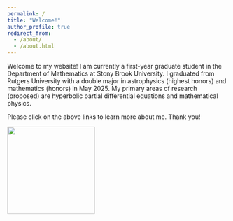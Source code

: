```yaml
---
permalink: /
title: "Welcome!"
author_profile: true
redirect_from: 
  - /about/
  - /about.html
---
```


Welcome to my website! I am currently a first-year graduate student in the Department of Mathematics at Stony Brook University. I graduated from Rutgers University with a double major in astrophysics (highest honors) and mathematics (honors) in May 2025. My primary areas of research (proposed) are hyperbolic partial differential equations and mathematical physics. 

Please click on the above links to learn more about me. Thank you!

<img src = "amadhava25.github.io/images/IMG-20250817-WA0004.jpg" width = "200">

